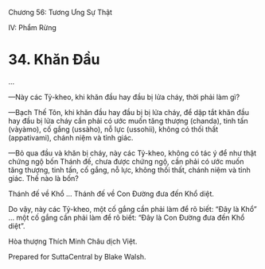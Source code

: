  

Chương 56: Tương Ưng Sự Thật

IV: Phẩm Rừng

# 34\. Khăn Ðầu

…

—Này các Tỷ-kheo, khi khăn đầu hay đầu bị lửa cháy, thời phải làm gì?

—Bạch Thế Tôn, khi khăn đầu hay đầu bị bị lửa cháy, để dập tắt khăn đầu hay đầu bị lửa cháy cần phải có ước muốn tăng thượng (chanda), tinh tấn (vàyàmo), cố gắng (ussàho), nỗ lực (ussohii), không có thối thất (appativami), chánh niệm và tỉnh giác.

—Bỏ qua đầu và khăn bị cháy, này các Tỷ-kheo, không có tác ý để như thật chứng ngộ bốn Thánh đế, chưa được chứng ngộ, cần phải có ước muốn tăng thượng, tinh tấn, cố gắng, nỗ lực, không thối thất, chánh niệm và tỉnh giác. Thế nào là bốn?

Thánh đế về Khổ … Thánh đế về Con Ðường đưa đến Khổ diệt.

Do vậy, này các Tỷ-kheo, một cố gắng cần phải làm để rõ biết: “Ðây là Khổ” … một cố gắng cần phải làm để rõ biết: “Ðây là Con Ðường đưa đến Khổ diệt”.

Hòa thượng Thích Minh Châu dịch Việt.

Prepared for SuttaCentral by Blake Walsh.